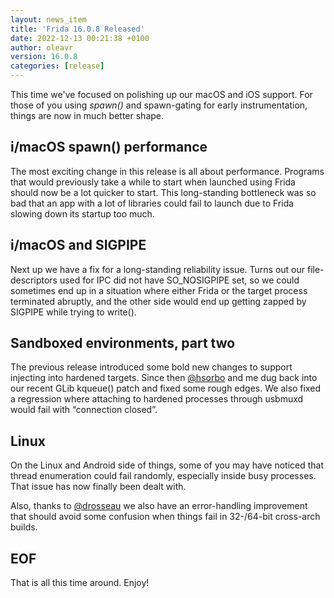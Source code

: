 ```yaml
---
layout: news_item
title: 'Frida 16.0.8 Released'
date: 2022-12-13 00:21:38 +0100
author: oleavr
version: 16.0.8
categories: [release]
---
```


This time we've focused on polishing up our macOS and iOS support. For those of
you using *spawn()* and spawn-gating for early instrumentation, things are now
in much better shape.

## i/macOS spawn() performance

The most exciting change in this release is all about performance. Programs that
would previously take a while to start when launched using Frida should now be a
lot quicker to start. This long-standing bottleneck was so bad that an app with
a lot of libraries could fail to launch due to Frida slowing down its startup
too much.

## i/macOS and SIGPIPE

Next up we have a fix for a long-standing reliability issue. Turns out our
file-descriptors used for IPC did not have SO_NOSIGPIPE set, so we could
sometimes end up in a situation where either Frida or the target process
terminated abruptly, and the other side would end up getting zapped by SIGPIPE
while trying to write().

## Sandboxed environments, part two

The previous release introduced some bold new changes to support injecting into
hardened targets. Since then [@hsorbo][] and me dug back into our recent GLib
kqueue() patch and fixed some rough edges. We also fixed a regression where
attaching to hardened processes through usbmuxd would fail with “connection
closed”.

## Linux

On the Linux and Android side of things, some of you may have noticed that
thread enumeration could fail randomly, especially inside busy processes. That
issue has now finally been dealt with.

Also, thanks to [@drosseau][] we also have an error-handling improvement that
should avoid some confusion when things fail in 32-/64-bit cross-arch builds.

## EOF

That is all this time around. Enjoy!


[@hsorbo]: https://twitter.com/hsorbo
[@drosseau]: https://github.com/drosseau
